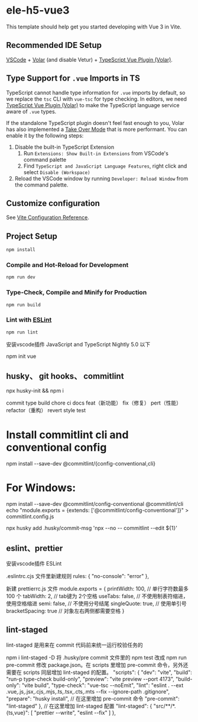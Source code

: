 # ele-h5-vue3

This template should help get you started developing with Vue 3 in Vite.

## Recommended IDE Setup

[VSCode](https://code.visualstudio.com/) + [Volar](https://marketplace.visualstudio.com/items?itemName=Vue.volar) (and disable Vetur) + [TypeScript Vue Plugin (Volar)](https://marketplace.visualstudio.com/items?itemName=Vue.vscode-typescript-vue-plugin).

## Type Support for `.vue` Imports in TS

TypeScript cannot handle type information for `.vue` imports by default, so we replace the `tsc` CLI with `vue-tsc` for type checking. In editors, we need [TypeScript Vue Plugin (Volar)](https://marketplace.visualstudio.com/items?itemName=Vue.vscode-typescript-vue-plugin) to make the TypeScript language service aware of `.vue` types.

If the standalone TypeScript plugin doesn't feel fast enough to you, Volar has also implemented a [Take Over Mode](https://github.com/johnsoncodehk/volar/discussions/471#discussioncomment-1361669) that is more performant. You can enable it by the following steps:

1. Disable the built-in TypeScript Extension
    1) Run `Extensions: Show Built-in Extensions` from VSCode's command palette
    2) Find `TypeScript and JavaScript Language Features`, right click and select `Disable (Workspace)`
2. Reload the VSCode window by running `Developer: Reload Window` from the command palette.

## Customize configuration

See [Vite Configuration Reference](https://vitejs.dev/config/).

## Project Setup

```sh
npm install
```

### Compile and Hot-Reload for Development

```sh
npm run dev
```

### Type-Check, Compile and Minify for Production

```sh
npm run build
```

### Lint with [ESLint](https://eslint.org/)

```sh
npm run lint
```

安装vscode插件 JavaScript and TypeScript Nightly 5.0 以下

npm init vue

## husky、 git hooks、 commitlint
npx husky-init && npm i

commit type
build
chore
ci
docs
feat（新功能）
fix（修复）
pert（性能）
refactor（重构）
revert
style
test

# Install commitlint cli and conventional config
npm install --save-dev @commitlint/{config-conventional,cli}
# For Windows:
npm install --save-dev @commitlint/config-conventional @commitlint/cli
echo "module.exports = {extends: ['@commitlint/config-conventional']}" > commitlint.config.js

npx husky add .husky/commit-msg  'npx --no -- commitlint --edit ${1}'


## eslint、prettier
安装vscode插件 ESLint

.eslintrc.cjs 文件里新建规则
rules: {
    "no-console": "error"
},

新建 prettierrc.js 文件
module.exports = {
    printWidth: 100, // 单行字符数最多 100 个
    tabWidth: 2, // tab键为 2个空格
    useTabs: false, // 不使用制表符缩进，使用空格缩进
    semi: false, // 不使用分号结尾
    singleQuote: true, // 使用单引号
    bracketSpacing: true // 对象左右两侧都需要空格
}


## lint-staged
lint-staged 是用来在 commit 代码前来统一运行校验任务的

npm i lint-staged -D
将 .husky/pre commit 文件里的 npm test 改成 npm run pre-commit
修改 package.json。在 scripts 里增加 pre-commit 命令，另外还需要在 scripts 同层增加 lint-staged 的配置。
"scripts": {
  "dev": "vite",
  "build": "run-p type-check build-only",
  "preview": "vite preview --port 4173",
  "build-only": "vite build",
  "type-check": "vue-tsc --noEmit",
  "lint": "eslint . --ext .vue,.js,.jsx,.cjs,.mjs,.ts,.tsx,.cts,.mts --fix --ignore-path .gitignore",
  "prepare": "husky install",
  // 在这里增加 pre-commit 命令
  "pre-commit": "lint-staged"
},
// 在这里增加 lint-staged 配置
"lint-staged": {
  "src/**/*.{ts,vue}": [
    "prettier --write",
    "eslint --fix"
  ]
},